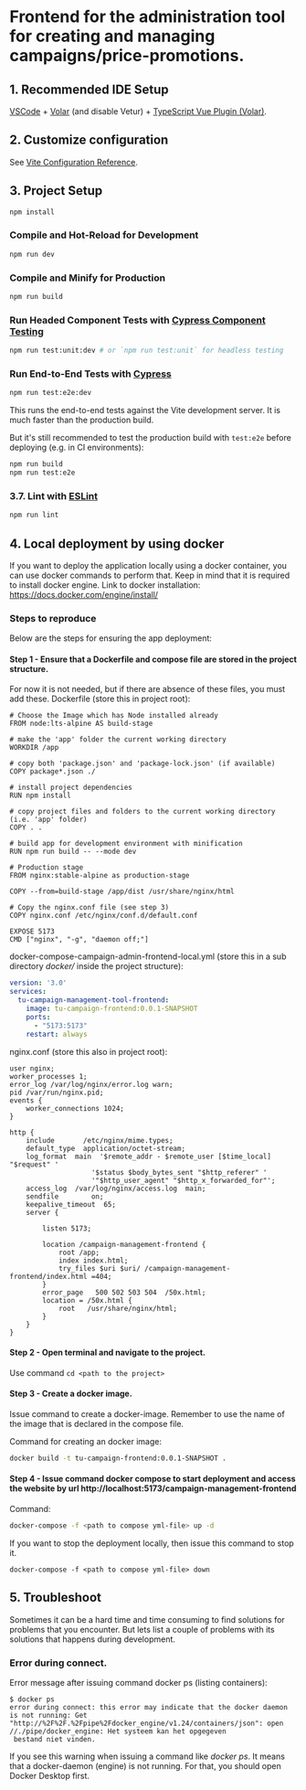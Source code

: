 # Frontend for the administration tool for creating and managing campaigns/price-promotions.

## 1. Recommended IDE Setup

[VSCode](https://code.visualstudio.com/) + [Volar](https://marketplace.visualstudio.com/items?itemName=Vue.volar) (and disable Vetur) + [TypeScript Vue Plugin (Volar)](https://marketplace.visualstudio.com/items?itemName=Vue.vscode-typescript-vue-plugin).

## 2. Customize configuration

See [Vite Configuration Reference](https://vitejs.dev/config/).

## 3. Project Setup

```sh
npm install
```

### Compile and Hot-Reload for Development

```sh
npm run dev
```

### Compile and Minify for Production

```sh
npm run build
```

### Run Headed Component Tests with [Cypress Component Testing](https://on.cypress.io/component)

```sh
npm run test:unit:dev # or `npm run test:unit` for headless testing
```

### Run End-to-End Tests with [Cypress](https://www.cypress.io/)

```sh
npm run test:e2e:dev
```

This runs the end-to-end tests against the Vite development server.
It is much faster than the production build.

But it's still recommended to test the production build with `test:e2e` before deploying (e.g. in CI environments):

```sh
npm run build
npm run test:e2e
```

### 3.7. Lint with [ESLint](https://eslint.org/)

```sh
npm run lint
```

## 4. Local deployment by using docker
If you want to deploy the application locally using a docker container, you can use docker commands to perform that.
Keep in mind that it is required to install docker engine.
Link to docker installation: https://docs.docker.com/engine/install/

### Steps to reproduce
Below are the steps for ensuring the app deployment:

#### Step 1 - Ensure that a Dockerfile and compose file are stored in the project structure.
For now it is not needed, but if there are absence of these files, you must add these.
Dockerfile (store this in project root):
```
# Choose the Image which has Node installed already
FROM node:lts-alpine AS build-stage

# make the 'app' folder the current working directory
WORKDIR /app

# copy both 'package.json' and 'package-lock.json' (if available)
COPY package*.json ./

# install project dependencies
RUN npm install

# copy project files and folders to the current working directory (i.e. 'app' folder)
COPY . .

# build app for development environment with minification
RUN npm run build -- --mode dev

# Production stage
FROM nginx:stable-alpine as production-stage

COPY --from=build-stage /app/dist /usr/share/nginx/html

# Copy the nginx.conf file (see step 3)
COPY nginx.conf /etc/nginx/conf.d/default.conf

EXPOSE 5173
CMD ["nginx", "-g", "daemon off;"]
```
docker-compose-campaign-admin-frontend-local.yml (store this in a sub directory _docker/_ inside the project structure):
```yml
version: '3.0'
services:
  tu-campaign-management-tool-frontend:
    image: tu-campaign-frontend:0.0.1-SNAPSHOT
    ports:
      - "5173:5173"
    restart: always
```
nginx.conf (store this also in project root):
```
user nginx;
worker_processes 1;
error_log /var/log/nginx/error.log warn;
pid /var/run/nginx.pid;
events {
    worker_connections 1024;
}

http {
    include       /etc/nginx/mime.types;
    default_type  application/octet-stream;
    log_format  main  '$remote_addr - $remote_user [$time_local] "$request" '
                    '$status $body_bytes_sent "$http_referer" '
                    '"$http_user_agent" "$http_x_forwarded_for"';
    access_log  /var/log/nginx/access.log  main;
    sendfile        on;
    keepalive_timeout  65;
    server {

        listen 5173;

        location /campaign-management-frontend {
            root /app;
            index index.html;
            try_files $uri $uri/ /campaign-management-frontend/index.html =404;
        }
        error_page   500 502 503 504  /50x.html;
        location = /50x.html {
            root   /usr/share/nginx/html;
        }
    }
}
```
#### Step 2 - Open terminal and navigate to the project.
Use command ```cd <path to the project>```
#### Step 3 - Create a docker image.
Issue command to create a docker-image. Remember to use the name of the image that is
declared in the compose file.

Command for creating an docker image: 
```bash
docker build -t tu-campaign-frontend:0.0.1-SNAPSHOT .
```
#### Step 4 - Issue command docker compose to start deployment and access the website by url http://localhost:5173/campaign-management-frontend
Command: 
```bash
docker-compose -f <path to compose yml-file> up -d
```

If you want to stop the deployment locally, then issue this command to stop it.
```
docker-compose -f <path to compose yml-file> down
```

## 5. Troubleshoot
Sometimes it can be a hard time and time consuming to find solutions for problems that
you encounter. But lets list a couple of problems with its solutions that happens during development.

### Error during connect.
Error message after issuing command docker ps (listing containers):
```
$ docker ps
error during connect: this error may indicate that the docker daemon is not running: Get "http://%2F%2F.%2Fpipe%2Fdocker_engine/v1.24/containers/json": open //./pipe/docker_engine: Het systeem kan het opgegeven
 bestand niet vinden.
```
If you see this warning when issuing a command like _docker ps_. It means that a docker-daemon (engine) is not running.
For that, you should open Docker Desktop first.